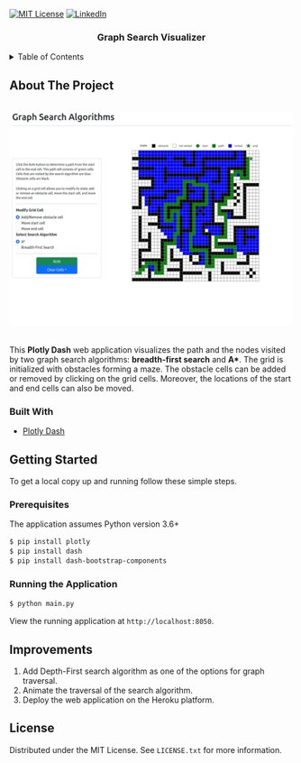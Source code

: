 [![MIT License][license-shield]][license-url]
[![LinkedIn][linkedin-shield]][linkedin-url]

<div align="center">
    <h3 align="center">Graph Search Visualizer</h3>
</div>

<details>
  <summary>Table of Contents</summary>
  <ol>
    <li>
      <a href="#about-the-project">About The Project</a>
      <ul>
        <li><a href="#built-with">Built With</a></li>
      </ul>
    </li>
    <li>
      <a href="#getting-started">Getting Started</a>
      <ul>
        <li><a href="#prerequisites">Prerequisites</a></li>
        <li><a href="#running-the-application">Running the Application</a></li>
      </ul>
    </li>
    <li><a href="#improvements">Improvements</a></li>
    <li><a href="#license">License</a></li>
  </ol>
</details>

## About The Project

<br/>
<div align="center">
    <img src="img/graph-search.png" width="700">
</div>
<br/>

This __Plotly Dash__ web application visualizes the path and the nodes visited by two graph search algorithms:
__breadth-first search__ and __A*__. The grid is initialized with obstacles forming a maze. The obstacle cells can be
added or removed by clicking on the grid cells. Moreover, the locations of the start and end cells can also be moved.

### Built With

* [Plotly Dash][dash-url]

## Getting Started

To get a local copy up and running follow these simple steps.

### Prerequisites

The application assumes Python version 3.6+

```bash
$ pip install plotly
$ pip install dash
$ pip install dash-bootstrap-components 
```

### Running the Application

```bash
$ python main.py
```

View the running application at `http://localhost:8050`.

## Improvements

1. Add Depth-First search algorithm as one of the options for graph traversal.
2. Animate the traversal of the search algorithm.
3. Deploy the web application on the Heroku platform.

## License

Distributed under the MIT License. See `LICENSE.txt` for more information.

<!-- MARKDOWN LINKS & IMAGES -->
<!-- https://www.markdownguide.org/basic-syntax/#reference-style-links -->

[license-url]: LICENSE.txt

[linkedin-url]: https://www.linkedin.com/in/faerlin-pulido/

[dash-url]: https://dash.plotly.com

[license-shield]: https://img.shields.io/github/license/othneildrew/Best-README-Template.svg?style=for-the-badge

[linkedin-shield]: https://img.shields.io/badge/-LinkedIn-black.svg?style=for-the-badge&logo=linkedin&colorB=555